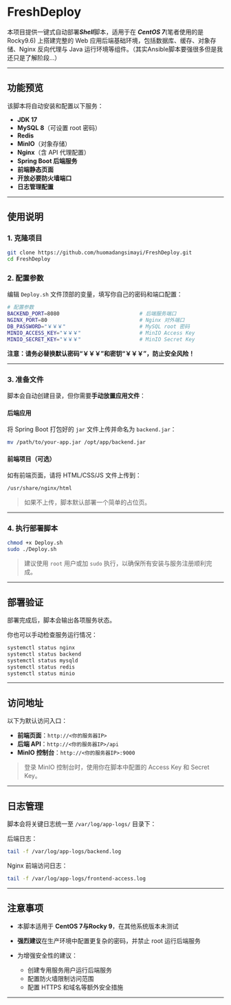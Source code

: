 # FreshDeploy

本项目提供一键式自动部署***Shell***脚本，适用于在 ***CentOS 7***(笔者使用的是Rocky9.6) 上搭建完整的 Web 应用后端基础环境，包括数据库、缓存、对象存储、Nginx 反向代理与 Java 运行环境等组件。（其实Ansible脚本要强很多但是我还只是了解阶段...）

---

## 功能预览

该脚本将自动安装和配置以下服务：

- **JDK 17**
- **MySQL 8**（可设置 root 密码）
- **Redis**
- **MinIO**（对象存储）
- **Nginx**（含 API 代理配置）
- **Spring Boot 后端服务**
- **前端静态页面**
- **开放必要防火墙端口**
- **日志管理配置**

---

## 使用说明

### 1. 克隆项目

```bash
git clone https://github.com/huomadangsimayi/FreshDeploy.git
cd FreshDeploy
````

### 2. 配置参数

编辑 `Deploy.sh` 文件顶部的变量，填写你自己的密码和端口配置：

```bash
# 配置参数
BACKEND_PORT=8080                          # 后端服务端口
NGINX_PORT=80                              # Nginx 对外端口
DB_PASSWORD="￥￥￥"                        # MySQL root 密码
MINIO_ACCESS_KEY="￥￥￥"                   # MinIO Access Key
MINIO_SECRET_KEY="￥￥￥"                   # MinIO Secret Key
```

**注意：请务必替换默认密码“￥￥￥”和密钥“￥￥￥”，防止安全风险！**

---

### 3. 准备文件

脚本会自动创建目录，但你需要**手动放置应用文件**：

#### 后端应用

将 Spring Boot 打包好的 `jar` 文件上传并命名为 `backend.jar`：

```bash
mv /path/to/your-app.jar /opt/app/backend.jar
```

#### 前端项目（可选）

如有前端页面，请将 HTML/CSS/JS 文件上传到：

```bash
/usr/share/nginx/html
```

> 如果不上传，脚本默认部署一个简单的占位页。

---

### 4. 执行部署脚本

```bash
chmod +x Deploy.sh
sudo ./Deploy.sh
```

> 建议使用 `root` 用户或加 `sudo` 执行，以确保所有安装与服务注册顺利完成。

---

## 部署验证

部署完成后，脚本会输出各项服务状态。

你也可以手动检查服务运行情况：

```bash
systemctl status nginx
systemctl status backend
systemctl status mysqld
systemctl status redis
systemctl status minio
```

---

## 访问地址

以下为默认访问入口：

- **前端页面**：`http://<你的服务器IP>`
- **后端 API**：`http://<你的服务器IP>/api`
- **MinIO 控制台**：`http://<你的服务器IP>:9000`

> 登录 MinIO 控制台时，使用你在脚本中配置的 Access Key 和 Secret Key。

---

## 日志管理

脚本会将关键日志统一至 `/var/log/app-logs/` 目录下：

后端日志：

  ```bash
  tail -f /var/log/app-logs/backend.log
  ```

Nginx 前端访问日志：

  ```bash
  tail -f /var/log/app-logs/frontend-access.log
  ```

---

## 注意事项

- 本脚本适用于 **CentOS 7与Rocky 9**，在其他系统版本未测试
- **强烈建议**在生产环境中配置更复杂的密码，并禁止 root 运行后端服务
- 为增强安全性的建议：
  
  - 创建专用服务用户运行后端服务
  - 配置防火墙限制访问范围
  - 配置 HTTPS 和域名等额外安全措施

---

